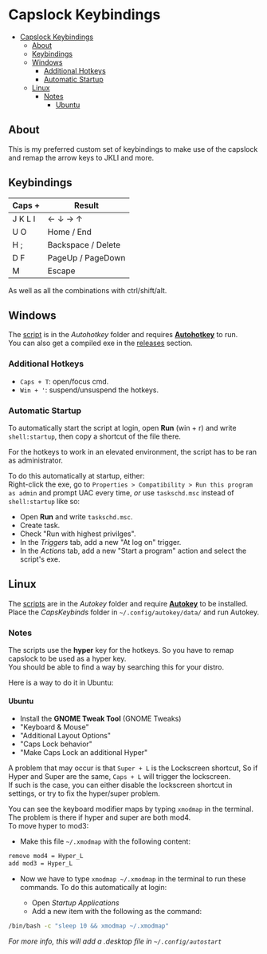 
# Capslock Keybindings

- [Capslock Keybindings](#capslock-keybindings)
  - [About](#about)
  - [Keybindings](#keybindings)
  - [Windows](#windows)
    - [Additional Hotkeys](#additional-hotkeys)
    - [Automatic Startup](#automatic-startup)
  - [Linux](#linux)
    - [Notes](#notes)
      - [Ubuntu](#ubuntu)

## About

This is my preferred custom set of keybindings to make use of the capslock and remap the arrow keys to JKLI and more.

## Keybindings

| Caps +  | Result             |
| ------- | ------------------ |
| J K L I | ← ↓ → ↑            |
| U O     | Home / End         |
| H ;     | Backspace / Delete |
| D F     | PageUp / PageDown  |
| M       | Escape             |

As well as all the combinations with ctrl/shift/alt.

## Windows

The [script](Autohotkey/CapsKeybinds.ahk) is in the *Autohotkey* folder and requires **[Autohotkey](https://www.autohotkey.com)** to run.  
You can also get a compiled exe in the [releases](releases/) section.  
  
### Additional Hotkeys

- `Caps + T`: open/focus cmd.
- `Win + '`: suspend/unsuspend the hotkeys.

### Automatic Startup

To automatically start the script at login, open **Run** (win + r) and write `shell:startup`, then copy a shortcut of the file there.  
  
For the hotkeys to work in an elevated environment, the script has to be ran as administrator.  
  
To do this automatically at startup, either:  
Right-click the exe, go to `Properties > Compatibility > Run this program as admin` and prompt UAC every time, *or* use `taskschd.msc` instead of `shell:startup` like so:

- Open **Run** and write `taskschd.msc`.
- Create task.
- Check "Run with highest privilges".
- In the *Triggers* tab, add a new "At log on" trigger.
- In the *Actions* tab, add a new "Start a program" action and select the script's exe.

## Linux

The [scripts](Autokey/) are in the *Autokey* folder and require **[Autokey](https://github.com/autokey/autokey)** to be installed.  
Place the *CapsKeybinds* folder in `~/.config/autokey/data/` and run Autokey.

### Notes

The scripts use the **hyper** key for the hotkeys. So you have to remap capslock to be used as a hyper key.  
You should be able to find a way by searching this for your distro.  
  
Here is a way to do it in Ubuntu:

#### Ubuntu

- Install the **GNOME Tweak Tool** (GNOME Tweaks)
- "Keyboard & Mouse"
- "Additional Layout Options"
- "Caps Lock behavior"
- "Make Caps Lock an additional Hyper"

A problem that may occur is that `Super + L` is the Lockscreen shortcut, So if Hyper and Super are the same, `Caps + L` will trigger the lockscreen.  
If such is the case, you can either disable the lockscreen shortcut in settings, or try to fix the hyper/super problem.  
  
You can see the keyboard modifier maps by typing `xmodmap` in the terminal.  
The problem is there if hyper and super are both mod4.  
To move hyper to mod3:

- Make this file `~/.xmodmap` with the following content:

```bash
remove mod4 = Hyper_L
add mod3 = Hyper_L
```

- Now we have to type `xmodmap ~/.xmodmap` in the terminal to run these commands. To do this automatically at login:

  - Open *Startup Applications*
  - Add a new item with the following as the command:

```bash
/bin/bash -c "sleep 10 && xmodmap ~/.xmodmap"
```

*For more info, this will add a .desktop file in `~/.config/autostart`*
